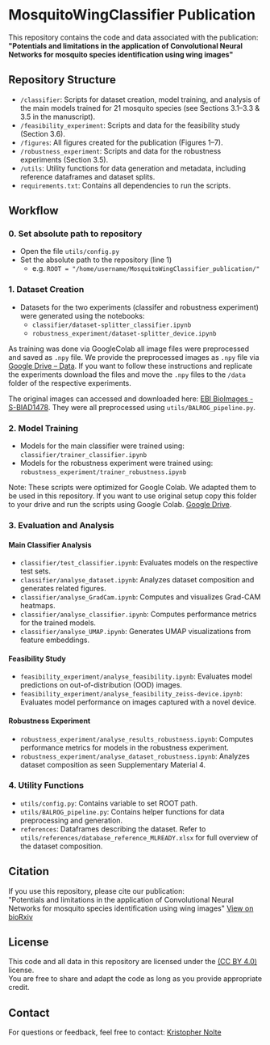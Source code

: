 # MosquitoWingClassifier Publication

This repository contains the code and data associated with the publication:  
**"Potentials and limitations in the application of Convolutional Neural Networks for mosquito species identification using wing images"**

## Repository Structure

- `/classifier`: Scripts for dataset creation, model training, and analysis of the main models trained for 21 mosquito species (see Sections 3.1–3.3 & 3.5 in the manuscript).
- `/feasibility_experiment`: Scripts and data for the feasibility study (Section 3.6).
- `/figures`: All figures created for the publication (Figures 1–7).
- `/robustness_experiment`: Scripts and data for the robustness experiments (Section 3.5).
- `/utils`: Utility functions for data generation and metadata, including reference dataframes and dataset splits.
- `requirements.txt`: Contains all dependencies to run the scripts. 

## Workflow

### 0. Set absolute path to repository

- Open the file `utils/config.py`
- Set the absolute path to the repository (line 1) 
  - e.g. `ROOT = "/home/username/MosquitoWingClassifier_publication/"`

### 1. Dataset Creation

- Datasets for the two experiments (classifer and robustness experiment) were generated using the notebooks:
  - `classifier/dataset-splitter_classifier.ipynb`
  - `robustness_experiment/dataset-splitter_device.ipynb`

 As training was done via GoogleColab all image files were preprocessed and saved as `.npy` file.
 We provide the preprocessed images as `.npy` file via [Google Drive – Data](https://drive.google.com/drive/folders/1KVqjOPV90UKcxodv_agUO3Tx2GYhggVd?usp=share_link). If you want to follow these instructions and replicate the experiments download the files and move the `.npy` files to the `/data` folder of the respective experiments.

 The original images can accessed and downloaded here: [EBI BioImages - S-BIAD1478](https://www.ebi.ac.uk/biostudies/bioimages/studies/S-BIAD1478). They were all preprocessed using `utils/BALROG_pipeline.py`.

### 2. Model Training

- Models for the main classifier were trained using:  
  `classifier/trainer_classifier.ipynb`
- Models for the robustness experiment were trained using:  
  `robustness_experiment/trainer_robustness.ipynb`

Note: These scripts were optimized for Google Colab. We adapted them to be used in this repository. If you want to use original setup copy this folder to your drive and run the scripts using Google Colab. [Google Drive](https://drive.google.com/drive/folders/1PoQCBq7t0R7cGMgllmFHxpwLHtMMs_Ds?usp=share_link).

### 3. Evaluation and Analysis

#### Main Classifier Analysis

- `classifier/test_classifier.ipynb`: Evaluates models on the respective test sets.
- `classifier/analyse_dataset.ipynb`: Analyzes dataset composition and generates related figures.
- `classifier/analyse_GradCam.ipynb`: Computes and visualizes Grad-CAM heatmaps.
- `classifier/analyse_classifier.ipynb`: Computes performance metrics for the trained models.
- `classifier/analyse_UMAP.ipynb`: Generates UMAP visualizations from feature embeddings.

#### Feasibility Study

- `feasibility_experiment/analyse_feasibility.ipynb`: Evaluates model predictions on out-of-distribution (OOD) images.
- `feasibility_experiment/analyse_feasibility_zeiss-device.ipynb`: Evaluates model performance on images captured with a novel device.

#### Robustness Experiment

- `robustness_experiment/analyse_results_robustness.ipynb`: Computes performance metrics for models in the robustness experiment.
- `robustness_experiment/analyse_dataset_robustness.ipynb`:  Analyzes dataset composition as seen Supplementary Material 4.

### 4. Utility Functions

- `utils/config.py`: Contains variable to set ROOT path.
- `utils/BALROG_pipeline.py`: Contains helper functions for data preprocessing and generation.
- `references`: Dataframes describing the dataset. Refer to `utils/references/database_reference_MLREADY.xlsx` for full overview of the dataset composition.

## Citation

If you use this repository, please cite our publication:  
"Potentials and limitations in the application of Convolutional Neural Networks for mosquito species identification using wing images" [View on bioRxiv](https://www.biorxiv.org/content/10.1101/2025.01.29.635420v1.article-info)

## License

This code and all data in this repository are licensed under the [(CC BY 4.0)](https://creativecommons.org/licenses/by/4.0/) license.  
You are free to share and adapt the code as long as you provide appropriate credit.  

## Contact

For questions or feedback, feel free to contact: [Kristopher Nolte](mailto:kristophernolte@bnitm.de)
